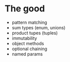 
# The good

- pattern matching
- sum types (enum, unions)
- product tupes (tuples)
- immutability
- object methods
- optional chaining
- named params

